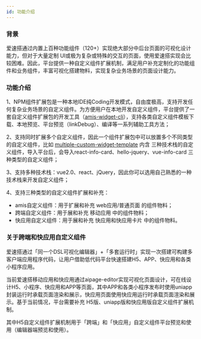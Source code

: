 ```yaml
---
id: 功能介绍
---
```


### 背景
爱速搭通过内置上百种功能组件（120+）实现绝大部分中后台页面的可视化设计能力，但对于大量定制 UI或极为复杂或特殊的交互的页面，使用爱速搭实现会比较困难。因此，平台提供一种自定义组件扩展机制，满足用户补充定制化的功能组件和业务组件，丰富可视化搭建物料，实现复杂业务场景的页面设计能力。

### 功能介绍
1、NPM组件扩展包是一种本地IDE纯Coding开发模式，自由度极高，支持开发任何复杂业务场景的自定义组件。为方便用户在本地开发自定义组件，平台提供了一套自定义组件扩展包的开发工具（[amis-widget-cli](https://github.com/aisuda/amis-widget-cli)），支持各类自定义组件模板下载、本地预览、平台预览（linkDebug）、编译等一系列辅助工具方法；

2、支持同时扩展多个自定义组件，因此一个组件扩展包中可以放置多个不同类型的自定义组件，比如 [multiple-custom-widget-template](https://github.com/aisuda/multiple-custom-widget-template) 内含 三种技术栈的自定义组件，导入平台后，会导入react-info-card、hello-jquery、vue-info-card 三种类型的自定义组件；

3、支持多种技术栈：vue2.0、react、jQuery，因此你可以选用自己熟悉的一种技术栈来开发自定义组件；

4、支持三种类型的自定义组件扩展和补充：
- amis自定义组件：用于扩展和补充 web应用/普通页面 的组件物料；
- 跨端自定义组件：用于展和补充 移动应用 中的组件物料；
- 快应用自定义组件：用于展和补充 快应用和快应用卡片 中的组件物料。

### 关于跨端和快应用自定义组件
爱速搭通过「同一个DSL可视化编辑器」+「多套运行时」实现一次搭建可构建多客户端应用程序代码，让用户借助低代码平台快速搭建H5、APP、快应用和各类小程序应用。

当前爱速搭移动应用和快应用通过aipage-editor实现可视化页面设计，可在线设计H5、小程序、快应用和APP等页面，其中APP和各类小程序发布时使用uniapp封装运行时承载页面渲染和展示，快应用页面使用快应用运行时承载页面渲染和展示。基于当前情况，平台需要补充 H5版、uniapp版和快应用版自定义组件扩展机制。

其中H5自定义组件扩展机制用于「跨端」和「快应用」自定义组件平台预览和使用（编辑器端预览和使用）。